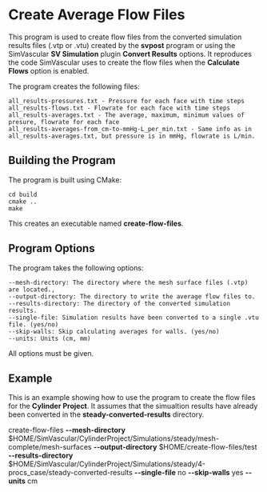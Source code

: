 # Create Average Flow Files

This program is used to create flow files from the converted simulation results files (.vtp or .vtu) created by the **svpost** program or using the SimVascular **SV Simulation** plugin **Convert Results** options. It reproduces the code SimVascular uses to create the flow files when the **Calculate Flows** option is enabled.

The program creates the following files:

    all_results-pressures.txt - Pressure for each face with time steps
    all_results-flows.txt - Flowrate for each face with time steps
    all_results-averages.txt - The average, maximum, minimum values of presure, flowrate for each face
    all_results-averages-from_cm-to-mmHg-L_per_min.txt - Same info as in all_results-averages.txt, but pressure is in mmHg, flowrate is L/min.
    
## Building the Program ##
The program is built using CMake:

    cd build
    cmake ..
    make

This creates an executable named **create-flow-files**.

## Program Options ##

The program takes the following options:

    --mesh-directory: The directory where the mesh surface files (.vtp) are located.,
    --output-directory: The directory to write the average flow files to.
    --results-directory: The directory of the converted simulation results.
    --single-file: Simulation results have been converted to a single .vtu file. (yes/no) 
    --skip-walls: Skip calculating averages for walls. (yes/no) 
    --units: Units (cm, mm)

All options must be given.

## Example ##

This is an example showing how to use the program to create the flow files for the **Cylinder Project**. It assumes that the simualtion results have already been converted in the **steady-converted-results** directory.

create-flow-files **--mesh-directory** $HOME/SimVascular/CylinderProject/Simulations/steady/mesh-complete/mesh-surfaces     **--output-directory** $HOME/create-flow-files/test  **--results-directory** $HOME/SimVascular/CylinderProject/Simulations/steady/4-procs_case/steady-converted-results  **--single-file** no **--skip-walls** yes  **--units** cm
